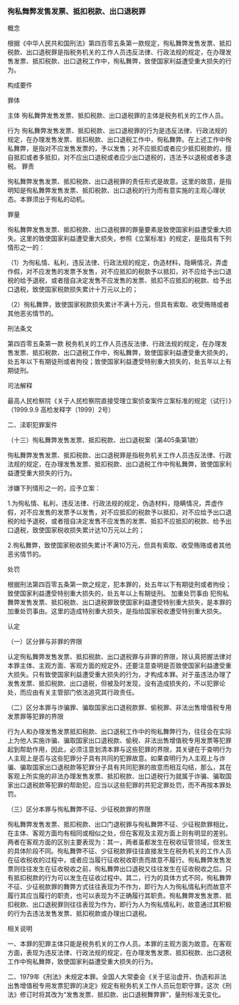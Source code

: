 ### 徇私舞弊发售发票、抵扣税款、出口退税罪
 概念 

根据《中华人民共和国刑法》第四百零五条第一款规定，徇私舞弊发售发票、抵扣税款、出口退税罪是指税务机关的工作人员违反法律、行政法规的规定，在办理发售发票、抵扣税款、出口退税工作中，徇私舞弊，致使国家利益遭受重大损失的行为。

 构成要件 

罪体

主体 徇私舞弊发售发票、抵扣税款、出口退税罪的主体是税务机关的工作人员。

行为 徇私舞弊发售发票、抵扣税款、出口退税罪的行为是违反法律、行政法规的规定，在办理发售发票、抵扣税款、出口退税工作中，徇私舞弊。在上述工作中徇私舞弊，是指对不应发售发票的，予以发售；对不应抵扣或者应少抵扣税款的，擅自抵扣或者多抵扣，对不应出口退税或者应少出口退税的，违法予以退税或者多退税。 罪责

徇私舞弊发售发票、抵扣税款、出口退税罪的责任形式是故意。这里的故意，是指明知是徇私舞弊发售发票、抵扣税款、出口退税的行为而有意实施的主观心理状态。本罪须出于徇私的动机。

罪量

徇私舞弊发售发票、抵扣税款、出口退税罪的罪量要素是致使国家利益遭受重大损失。这里的致使国家利益遭受重大损失，参照《立案标准》的规定，是指具有下列情形之一的：

（1）为徇私情、私利，违反法律、行政法规的规定，伪造材料，隐瞒情况，弄虚作假，对不应发售的发票予发售，对不应抵扣的税款予以抵扣，对不应给予出口退税的给予退税，或者擅自决定发售不应发售的发票、抵扣不应抵扣的税款、给予出口退税，致使国家税款损失累计十万元以上的；

（2）徇私舞弊，致使国家税款损失累计不满十万元，但具有索取、收受贿赂或者其他恶劣情节的。

 刑法条文 

第四百零五条第一款 税务机关的工作人员违反法律、行政法规的规定，在办理发售发票、抵扣税款、出口退税工作中，徇私舞弊，致使国家利益遭受重大损失的，处五年以下有期徒刑或者拘役；致使国家利益遭受特别重大损失的，处五年以上有期徒刑。

 司法解释 

最高人民检察院《关于人民检察院直接受理立案侦查案件立案标准的规定（试行）》（1999.9.9 高检发释字〔1999〕2号）

二、渎职犯罪案件

（十三）徇私舞弊发售发票、抵扣税款、出口退税案（第405条第1款）

徇私舞弊发售发票、抵扣税款、出口退税罪是指税务机关工作人员违反法律、行政法规的规定，在办理发售发票、抵扣税款、出口退税工作中徇私舞弊，致使国家利益遭受重大损失的行为。

涉嫌下列情形之一的，应予立案：

1.为徇私情、私利，违反法律、行政法规的规定，伪造材料，隐瞒情况，弄虚作假，对不应发售的发票予以发售，对不应抵扣的税款予以抵扣，对不应给予出口退税的给予退税，或者擅自决定发售不应发售的发票、抵扣不应抵扣的税款、给予出口退税，致使国家税收损失累计达10万元以上的；

2.徇私舞弊，致使国家税收损失累计不满10万元，但具有索取、收受贿赂或者其他恶劣情节的。

 处罚 

根据刑法第四百零五条第一款之规定，犯本罪的，处五年以下有期徒刑或者拘役；致使国家利益遭受特别重大损失的，处五年以上有期徒刑。 加重处罚事由 犯徇私舞弊发售发票、抵扣税款、出口退税罪致使国家利益遭受特别重大损失，是本罪的加重处罚事由。这里的造成特别重大损失，是指给国家税收遭受特别重大损失。

 认定 

（一）区分罪与非罪的界限

认定徇私舞弊发售发票、抵扣税款、出口退税罪与非罪的界限，除认真把握法律对本罪主体、主观方面、客观方面的规定外，还要注意查明是否致使国家利益遭受重大损失。只有致使国家利益遭受重大损失的行为，才构成本罪。对于虽违法办理了发售发票、抵扣税款、出口退税，但被及时发现，没有造成损失的，不以犯罪论处，而应由有关主管部门依法追究其行政责任。

（二）区分本罪与诈骗罪、骗取国家出口退税款罪、偷税罪、非法出售增值税专用发票罪等犯罪的界限

行为人和办理发售发票抵扣税款、出口退税工作中的徇私舞弊行为，往往会在实际上为他人实施诈骗、骗取国家出口退税款、偷税、非法出售增值税专用发票等犯罪起到帮助作用，因此，必须注意划清本罪与这些犯罪的界限，其关键在于查明行为人主观上是否与这些犯罪分子具有共同的犯罪故意。如果查明行为人主观上与诈骗、骗取国家出口退税款等犯罪分子具有共同犯罪的故意而相互勾结，那么，其在客观上所实施的非法办理发售发票、抵扣税款、出口退税行为就属于诈骗、骗取国家出口退税款等犯罪的帮助犯，应当以这些犯罪的共犯定罪处罚，而不再按本罪处罚。

（三）区分本罪与徇私舞弊不征、少征税款罪的界限

徇私舞弊发售发票、抵扣税款、出口门退税罪与徇私舞弊不征、少征税款罪相比，在主体、客观方面均有相同或相似之处，但在客观及主观方面上则有明显的差别。两者在客观方面的区别主要表现为：其一，两者虽都发生在税收征管领域，但发生的具体阶段不同。徇私舞弊不征、少征税款罪往往直接发生在税务机关的工作人员在征收税收的过程中，或者应当履行征收税收职责而故意不履行。徇私舞弊发售发票则往往发生在征收税收之前，徇私舞弊出口退税又往往发生在征收税收之后。只有抵扣税款的行为可以发生在征收过程中。其二，行为的具体方式不同，徇私舞弊不征、少征税款罪的舞弊方式往往表现为不作为，即行为人为徇私情私利而故意不履行其应当履行的职责，也可以表现为不正确履行其职责。徇私舞弊发售发票、抵扣税款、出口退税罪则往往表现为作为，即行为人为徇私情私利，故意通过其积极的行为去违法发售发票、抵扣税款或办理出口退税。

 相关说明 

一、本罪的犯罪主体只能是税务机关的工作人员。本罪的主观方面为故意。在客观方面，表现为违反法律、行政法规的规定，在办理发售发票、抵扣税款、出口退税工作中徇私舞弊，致使国家利益遭受重大损失的行为。

二、1979年《刑法》未规定本罪。全国人大常委会《关于惩治虚开、伪造和非法出售增值税专用发票犯罪的决定》规定有税务机关工作人员玩忽职守罪，这次《刑法》修订时将其改为“发售发票、抵扣款、出口退税舞弊罪”，量刑标准无变化。